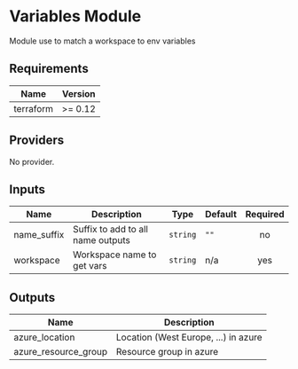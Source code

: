 # Variables Module

Module use to match a workspace to env variables

## Requirements

| Name | Version |
|------|---------|
| terraform | >= 0.12 |

## Providers

No provider.

## Inputs

| Name | Description | Type | Default | Required |
|------|-------------|------|---------|:--------:|
| name\_suffix | Suffix to add to all name outputs | `string` | `""` | no |
| workspace | Workspace name to get vars | `string` | n/a | yes |

## Outputs

| Name | Description |
|------|-------------|
| azure\_location | Location (West Europe, ...) in azure |
| azure\_resource\_group | Resource group in azure |
